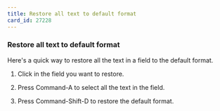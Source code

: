 ```yaml
---
title: Restore all text to default format
card_id: 27228
---
```


### Restore all text to default format

Here's a quick way to restore all the text in a field to the default format.

1.  Click in the field you want to restore.

2.  Press Command-A to select all the text in       the field.

3. Press Command-Shift-D to restore the      default format. 